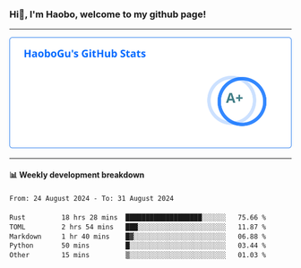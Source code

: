 <!--<h2 align="center"> Hi👋, I'm Haobo, welcome to my github page! </h2>-->
### Hi👋, I'm Haobo, welcome to my github page!
-------

<img href="https://github.com/HaoboGu" src="assets/stats.svg" alt="github stats" /> 

-------

#### 📊 **Weekly development breakdown**
<!--START_SECTION:waka-->

```txt
From: 24 August 2024 - To: 31 August 2024

Rust         18 hrs 28 mins  ███████████████████░░░░░░   75.66 %
TOML         2 hrs 54 mins   ███░░░░░░░░░░░░░░░░░░░░░░   11.87 %
Markdown     1 hr 40 mins    █▓░░░░░░░░░░░░░░░░░░░░░░░   06.88 %
Python       50 mins         █░░░░░░░░░░░░░░░░░░░░░░░░   03.44 %
Other        15 mins         ▒░░░░░░░░░░░░░░░░░░░░░░░░   01.03 %
```

<!--END_SECTION:waka-->
<!--
backup url: https://github-readme-status-dusky-ten.vercel.app/api?username=HaoboGu&count_private=true&show_icons=true&theme=transparent&border_color=2f80ed
-->
<!--
**HaoboGu/HaoboGu** is a ✨ _special_ ✨ repository because its `README.md` (this file) appears on your GitHub profile.

Here are some ideas to get you started:

- 🔭 I’m currently working on AI-assisted programming tools
- 🌱 I’m currently learning ...
- 👯 I’m looking to collaborate on ...
- 🤔 I’m looking for help with ...
- 💬 Ask me about ...
- 📫 How to reach me: ...
- 😄 Pronouns: ...
- ⚡ Fun fact: ...
-->
